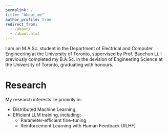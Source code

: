 ```yaml
---
permalink: /
title: "About me"
author_profile: true
redirect_from:
  - /about/
  - /about.html
---
```

I am an M.A.Sc. student in the Department of Electrical and Computer Engineering at the University of Toronto, supervised by Prof. Baochun Li. I previously completed my B.A.Sc. in the devision of Engineering Science at the University of Toronto, graduating with honours.


<!-- This is the front page of a website that is powered by the [Academic Pages template](https://github.com/academicpages/academicpages.github.io) and hosted on GitHub pages. [GitHub pages](https://pages.github.com) is a free service in which websites are built and hosted from code and data stored in a GitHub repository, automatically updating when a new commit is made to the repository. This template was forked from the [Minimal Mistakes Jekyll Theme](https://mmistakes.github.io/minimal-mistakes/) created by Michael Rose, and then extended to support the kinds of content that academics have: publications, talks, teaching, a portfolio, blog posts, and a dynamically-generated CV. Incidentally, these same features make it a great template for anyone that needs to show off a professional template!

 You can fork [this template](https://github.com/academicpages/academicpages.github.io) right now, modify the configuration and Markdown files, add your own PDFs and other content, and have your own site for free, with no ads! -->

Research
======
My research interests lie primirily in:
- Distributed Machine Learning,
- Efficient LLM training, including:
  - Parameter-efficient fine-tuning
  - Reinforcement Learning with Human Feedback (RLHF)

